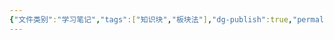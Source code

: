 ```yaml
---
{"文件类别":"学习笔记","tags":["知识块","板块法"],"dg-publish":true,"permalink":"/学习笔记/知识点/亲属（婚姻家庭法）/","dgPassFrontmatter":true,"noteIcon":""}
---
```


